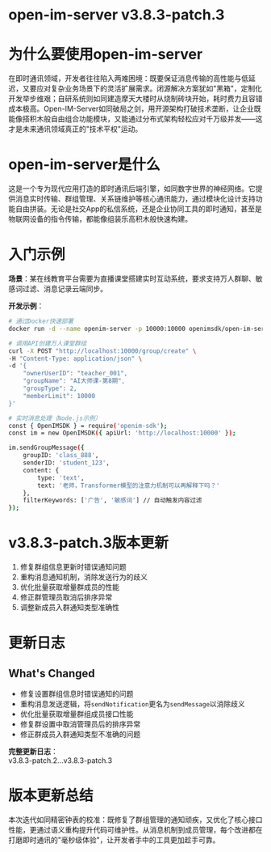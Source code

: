 # open-im-server v3.8.3-patch.3
# 为什么要使用open-im-server  
在即时通讯领域，开发者往往陷入两难困境：既要保证消息传输的高性能与低延迟，又要应对复杂业务场景下的灵活扩展需求。闭源解决方案犹如"黑箱"，定制化开发举步维艰；自研系统则如同建造摩天大楼时从烧制砖块开始，耗时费力且容错成本极高。Open-IM-Server如同破局之剑，用开源架构打破技术垄断，让企业既能像搭积木般自由组合功能模块，又能通过分布式架构轻松应对千万级并发——这才是未来通讯领域真正的"技术平权"运动。

# open-im-server是什么  
这是一个专为现代应用打造的即时通讯后端引擎，如同数字世界的神经网络。它提供消息实时传输、群组管理、关系链维护等核心通讯能力，通过模块化设计支持功能自由拼装。无论是社交App的私信系统，还是企业协同工具的即时通知，甚至是物联网设备的指令传输，都能像组装乐高积木般快速构建。

# 入门示例  
**场景**：某在线教育平台需要为直播课堂搭建实时互动系统，要求支持万人群聊、敏感词过滤、消息记录云端同步。  

**开发示例**：  
```bash
# 通过Docker快速部署
docker run -d --name openim-server -p 10000:10000 openimsdk/open-im-server:v3.8.3

# 调用API创建万人课堂群组
curl -X POST "http://localhost:10000/group/create" \
-H "Content-Type: application/json" \
-d '{
    "ownerUserID": "teacher_001",
    "groupName": "AI大师课-第8期",
    "groupType": 2,
    "memberLimit": 10000
}'

# 实时消息处理（Node.js示例）
const { OpenIMSDK } = require('openim-sdk');
const im = new OpenIMSDK({ apiUrl: 'http://localhost:10000' });

im.sendGroupMessage({
    groupID: 'class_888',
    senderID: 'student_123',
    content: {
        type: 'text',
        text: '老师，Transformer模型的注意力机制可以再解释下吗？'
    },
    filterKeywords: ['广告', '敏感词'] // 自动触发内容过滤
});
```

# v3.8.3-patch.3版本更新  
1. 修复群组信息更新时错误通知问题  
2. 重构消息通知机制，消除发送行为的歧义  
3. 优化批量获取增量群成员的性能  
4. 修正群管理员取消后排序异常  
5. 调整新成员入群通知类型准确性  

# 更新日志  
## What's Changed  
- 修复设置群组信息时错误通知的问题  
- 重构消息发送逻辑，将`sendNotification`更名为`sendMessage`以消除歧义  
- 优化批量获取增量群组成员接口性能  
- 修复群设置中取消管理员后的排序异常  
- 修正群成员入群通知类型不准确的问题  

**完整更新日志**：  
v3.8.3-patch.2...v3.8.3-patch.3

# 版本更新总结  
本次迭代如同精密钟表的校准：既修复了群组管理的通知顽疾，又优化了核心接口性能，更通过语义重构提升代码可维护性。从消息机制到成员管理，每个改进都在打磨即时通讯的"毫秒级体验"，让开发者手中的工具更加趁手可靠。